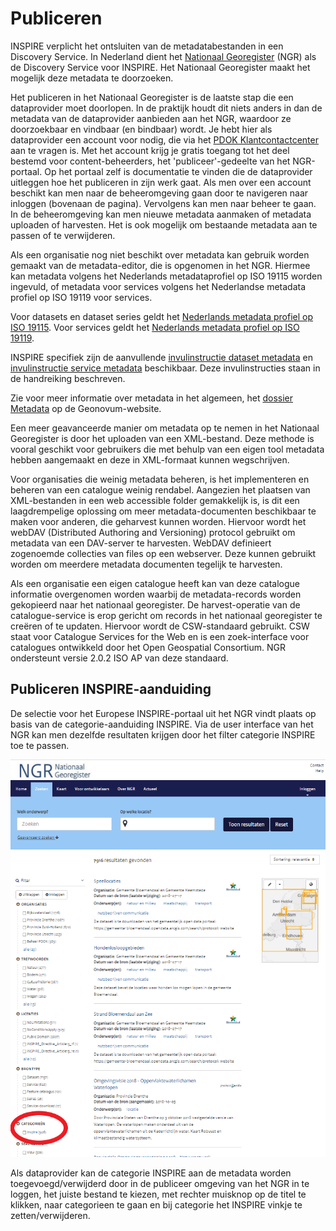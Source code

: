 # Publiceren

INSPIRE verplicht het ontsluiten van de metadatabestanden in een Discovery Service. In Nederland dient het <a href="https://www.nationaalgeoregister.nl/geonetwork/srv/dut/catalog.search#/home" target="_blank"> Nationaal Georegister</a> (NGR) als de Discovery Service voor INSPIRE. Het Nationaal Georegister maakt het mogelijk deze metadata te doorzoeken. 

Het publiceren in het Nationaal Georegister is de laatste stap die een dataprovider moet doorlopen. In de praktijk houdt dit niets anders in dan de metadata van de dataprovider aanbieden aan het NGR, waardoor ze doorzoekbaar en vindbaar (en bindbaar) wordt. Je hebt hier als dataprovider een account voor nodig, die via het <a href="https://www.pdok.nl/contact" target="_blank"> PDOK Klantcontactcenter</a> aan te vragen is. Met het account krijg je gratis toegang tot het deel bestemd voor content-beheerders, het 'publiceer'-gedeelte van het NGR-portaal. Op het portaal zelf is documentatie te vinden die de dataprovider uitleggen hoe het publiceren in zijn werk gaat. Als men over een account beschikt kan men naar de beheeromgeving gaan door te navigeren naar inloggen (bovenaan de pagina). Vervolgens kan men naar beheer te gaan. In de beheeromgeving kan men nieuwe metadata aanmaken of metadata uploaden of harvesten. Het is ook mogelijk om bestaande metadata aan te passen of te verwijderen.

Als een organisatie nog niet beschikt over metadata kan gebruik worden gemaakt van de metadata-editor, die is opgenomen in het NGR. Hiermee kan metadata volgens het Nederlands metadataprofiel op ISO 19115 worden ingevuld, of metadata voor services volgens het Nederlandse metadata profiel op ISO 19119 voor services.

Voor datasets en dataset series geldt het <a href="https://docs.geostandaarden.nl/md/mdprofiel-iso19115/" target="_blank">Nederlands metadata profiel op ISO 19115</a>.
Voor services geldt het <a href="https://docs.geostandaarden.nl/md/mdprofiel-iso19119/" target="_blank">Nederlands metadata profiel op ISO 19119</a>.

INSPIRE specifiek zijn de aanvullende [invulinstructie dataset metadata](#invulinstructie-dataset-metadata) en [invulinstructie service metadata](#invulinstructie-service-metadata) beschikbaar. Deze invulinstructies staan in de handreiking beschreven.

Zie voor meer informatie over metadata in het algemeen, het  <a href="https://www.geonovum.nl/geo-standaarden/metadata" target="_blank">dossier Metadata</a> op de Geonovum-website.

Een meer geavanceerde manier om metadata op te nemen in het Nationaal Georegister is door het uploaden van een XML-bestand. Deze methode is vooral geschikt voor gebruikers die met behulp van een eigen tool metadata hebben aangemaakt en deze in XML-formaat kunnen wegschrijven.

Voor organisaties die weinig metadata beheren, is het implementeren en beheren van een catalogue weinig rendabel. Aangezien het plaatsen van XML-bestanden in een web accessible folder gemakkelijk is, is dit een laagdrempelige oplossing om meer metadata-documenten beschikbaar te maken voor anderen, die geharvest kunnen worden. Hiervoor wordt het webDAV (Distributed Authoring and Versioning) protocol gebruikt om metadata van een DAV-server te harvesten. WebDAV definieert zogenoemde collecties van files op een webserver. Deze kunnen gebruikt worden om meerdere metadata documenten tegelijk te
harvesten.

Als een organisatie een eigen catalogue heeft kan van deze catalogue informatie overgenomen worden waarbij de metadata-records worden gekopieerd naar het nationaal georegister. De harvest-operatie van de catalogue-service is erop gericht om records in het nationaal georegister te creëren of te updaten. Hiervoor wordt de CSW-standaard gebruikt. CSW staat voor Catalogue Services for the Web en is een zoek-interface voor catalogues ontwikkeld door het Open Geospatial Consortium. NGR ondersteunt versie 2.0.2 ISO AP van deze standaard.

## Publiceren INSPIRE-aanduiding

De selectie voor het Europese INSPIRE-portaal uit het NGR vindt plaats op basis van de categorie-aanduiding INSPIRE. Via de user interface van het NGR kan men dezelfde resultaten krijgen door het filter categorie INSPIRE toe te passen.

![NGR met categorie INSPIRE ](media/NGR-categorie-INSPIRE.png "Gebruik in het NGR het filter 'Inspire' om alle beschikbare INSPIRE-compliant datasets te vinden.")

Als dataprovider kan de categorie INSPIRE aan de metadata worden toegevoegd/verwijderd door in de publiceer omgeving van het NGR in te loggen, het juiste bestand te kiezen, met rechter muisknop op de titel te klikken, naar categorieen te gaan en bij categorie het INSPIRE vinkje te zetten/verwijderen.
